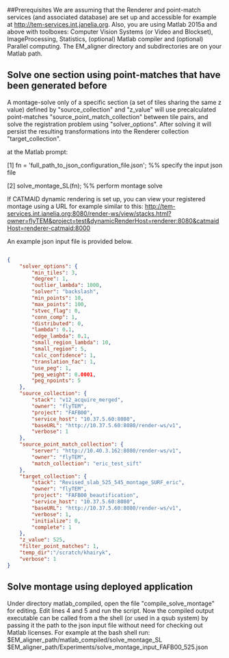 ##Prerequisites
We are assuming that the Renderer and point-match services (and associated database) are set up and accessible for example at http://tem-services.int.janelia.org.
Also, you are using Matlab 2015a and above with toolboxes: Computer Vision Systems (or Video and Blockset), ImageProcessing, Statistics, (optional) Matlab compiler and (optional) Parallel computing. The EM_aligner directory and subdirectories are on your Matlab path.

## Solve one section using point-matches that have been generated before

A montage-solve only of a specific section (a set of tiles sharing the same z value) defined by "source_collection" and "z_value" will use precalculated point-matches "source_point_match_collection" between tile pairs, and solve the registration problem using "solver_options". After solving it will persist the resulting transformations into the Renderer collection "target_collection". 

at the Matlab prompt:

[1] fn = 'full_path_to_json_configuration_file.json';  %% specify the input json file

[2] solve_montage_SL(fn); %% perform montage solve

If CATMAID dynamic rendering is set up, you can view your registered montage using a URL for example similar to this:
http://tem-services.int.janelia.org:8080/render-ws/view/stacks.html?owner=flyTEM&project=test&dynamicRenderHost=renderer:8080&catmaidHost=renderer-catmaid:8000



An example json input file is provided below.


```json

{
	"solver_options": {
		"min_tiles": 3,
		"degree": 1,
		"outlier_lambda": 1000,
		"solver": "backslash",
		"min_points": 10,
        "max_points": 100,
		"stvec_flag": 0,
		"conn_comp": 1,
		"distributed": 0,
		"lambda": 0.1,
		"edge_lambda": 0.1,
		"small_region_lambda": 10,
		"small_region": 5,
		"calc_confidence": 1,
		"translation_fac": 1,
        "use_peg": 1,
        "peg_weight": 0.0001,
        "peg_npoints": 5
	},
	"source_collection": {
		"stack": "v12_acquire_merged",
		"owner": "flyTEM",
		"project": "FAFB00",
		"service_host": "10.37.5.60:8080",
		"baseURL": "http://10.37.5.60:8080/render-ws/v1",
		"verbose": 1
	},
	"source_point_match_collection": {
		"server": "http://10.40.3.162:8080/render-ws/v1",
		"owner": "flyTEM",
		"match_collection": "eric_test_sift"
	},
	"target_collection": {
		"stack": "Revised_slab_525_545_montage_SURF_eric",
		"owner": "flyTEM",
		"project": "FAFB00_beautification",
		"service_host": "10.37.5.60:8080",
		"baseURL": "http://10.37.5.60:8080/render-ws/v1",
		"verbose": 1,
        "initialize": 0,
        "complete": 1
	},
	"z_value": 525,
    "filter_point_matches": 1,
    "temp_dir":"/scratch/khairyk",
	"verbose": 1
}

```
## Solve montage using deployed application
Under directory matlab_compiled, open the file "compile_solve_montage" for editing.
Edit lines 4 and 5 and run the script.
Now the compiled output executable can be called from a the shell (or used in a qsub system) by passing it the path to the json input file without need for checking out Matlab licenses.
For example at the bash shell run:
$EM_aligner_path/matlab_compiled/solve_montage_SL $EM_aligner_path/Experiments/solve_montage_input_FAFB00_525.json




